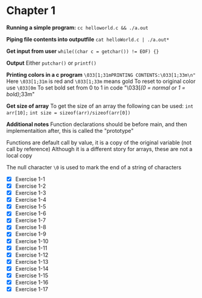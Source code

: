 # Chapter 1
**Running a simple program:**
`cc helloworld.c && ./a.out`

**Piping file contents into outputfile**
`cat helloWorld.c | ./a.out*`

**Get input from user**
`while((char c = getchar()) != EOF) {}`

**Output**
Either `putchar()` or `printf()`

**Printing colors in a c program**
`\033[1;31mPRINTING CONTENTS:\033[1;33m\n"`
Here `\033[1;31m` is red and `\033[1;33m` means gold
To reset to original color use `\033[0m`
To set bold set from 0 to 1 in code "\033[*(0 = normal or 1 = bold)*;33m"

**Get size of array**
To get the size of an array the following can be used:
`int arr[10];`
`int size = sizeof(arr)/sizeof(arr[0])`

**Additional notes**
Function declarations should be before main, and then implementaition after, this is called the
"prototype"

Functions are default call by value, it is a copy of the original variable (not call by reference)
Although it is a different story for arrays, these are not a local copy

The null character `\0` is used to mark the end of a string of characters

- [x] Exercise 1-1
- [x] Exercise 1-2
- [x] Exercise 1-3
- [x] Exercise 1-4
- [x] Exercise 1-5
- [x] Exercise 1-6
- [x] Exercise 1-7
- [x] Exercise 1-8
- [x] Exercise 1-9
- [x] Exercise 1-10
- [x] Exercise 1-11
- [x] Exercise 1-12
- [x] Exercise 1-13
- [x] Exercise 1-14
- [x] Exercise 1-15
- [x] Exercise 1-16
- [x] Exercise 1-17
